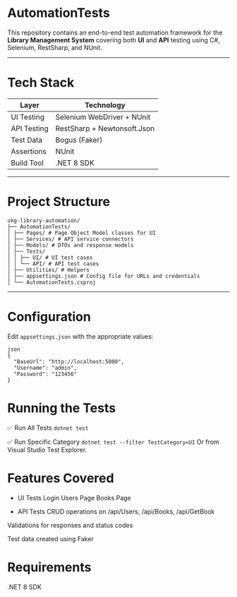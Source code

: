 ﻿# AutomationTests
This repository contains an end-to-end test automation framework for the **Library Management System** covering both **UI** and **API** testing using C#, Selenium, RestSharp, and NUnit.

---
# Tech Stack

| Layer      | Technology                 |
|------------|----------------------------|
| UI Testing | Selenium WebDriver + NUnit |
| API Testing| RestSharp + Newtonsoft.Json|
| Test Data  | Bogus (Faker)              |
| Assertions | NUnit                      |
| Build Tool | .NET 8 SDK                 |

---
# Project Structure
```
ukg-library-automation/
├── AutomationTests/
│ ├── Pages/ # Page Object Model classes for UI
│ ├── Services/ # API service connectors
│ ├── Models/ # DTOs and response models
│ ├── Tests/
│ │ ├── UI/ # UI test cases
│ │ └── API/ # API test cases
│ ├── Utilities/ # Helpers
│ ├── appsettings.json # Config file for URLs and credentials
│ └── AutomationTests.csproj
```
---
# Configuration

Edit `appsettings.json` with the appropriate values:
```
json
{
  "BaseUrl": "http://localhost:5000",
  "Username": "admin",
  "Password": "123456"
}
```
# Running the Tests
✅ Run All Tests
```dotnet test```

✅ Run Specific Category
```dotnet test --filter TestCategory=UI```
Or from Visual Studio Test Explorer.

# Features Covered
 - UI Tests
    Login
    Users Page
    Books Page

 - API Tests
    CRUD operations on /api/Users, /api/Books, /api/GetBook

Validations for responses and status codes

Test data created using Faker

# Requirements
.NET 8 SDK
